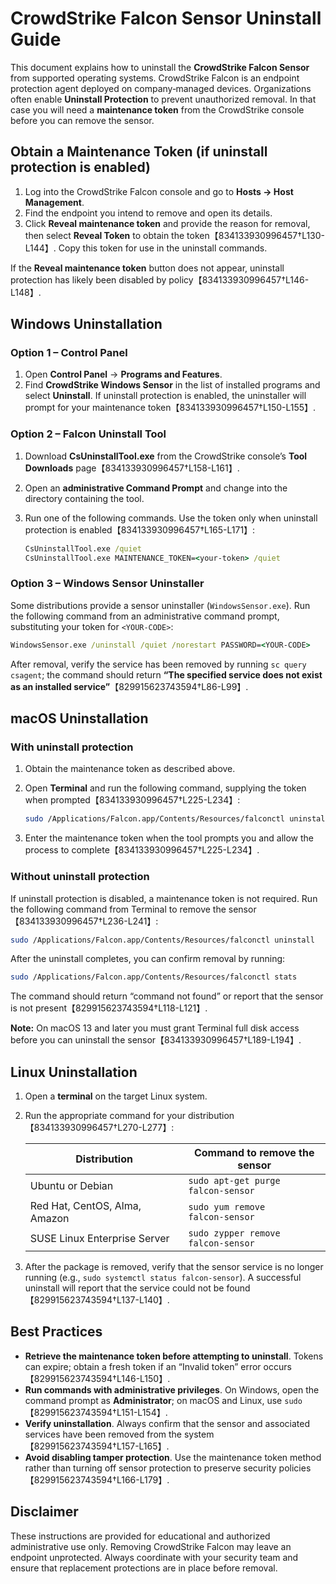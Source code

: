 # CrowdStrike Falcon Sensor Uninstall Guide

This document explains how to uninstall the **CrowdStrike Falcon Sensor** from supported operating systems.  CrowdStrike Falcon is an endpoint protection agent deployed on company‑managed devices.  Organizations often enable **Uninstall Protection** to prevent unauthorized removal.  In that case you will need a **maintenance token** from the CrowdStrike console before you can remove the sensor.

## Obtain a Maintenance Token (if uninstall protection is enabled)

1. Log into the CrowdStrike Falcon console and go to **Hosts → Host Management**.
2. Find the endpoint you intend to remove and open its details.
3. Click **Reveal maintenance token** and provide the reason for removal, then select **Reveal Token** to obtain the token【834133930996457†L130-L144】.  Copy this token for use in the uninstall commands.

If the **Reveal maintenance token** button does not appear, uninstall protection has likely been disabled by policy【834133930996457†L146-L148】.

## Windows Uninstallation

### Option 1 – Control Panel

1. Open **Control Panel** → **Programs and Features**.
2. Find **CrowdStrike Windows Sensor** in the list of installed programs and select **Uninstall**.  If uninstall protection is enabled, the uninstaller will prompt for your maintenance token【834133930996457†L150-L155】.

### Option 2 – Falcon Uninstall Tool

1. Download **CsUninstallTool.exe** from the CrowdStrike console’s **Tool Downloads** page【834133930996457†L158-L161】.
2. Open an **administrative Command Prompt** and change into the directory containing the tool.
3. Run one of the following commands.  Use the token only when uninstall protection is enabled【834133930996457†L165-L171】:

   ```cmd
   CsUninstallTool.exe /quiet
   CsUninstallTool.exe MAINTENANCE_TOKEN=<your‑token> /quiet
   ```

### Option 3 – Windows Sensor Uninstaller

Some distributions provide a sensor uninstaller (`WindowsSensor.exe`).  Run the following command from an administrative command prompt, substituting your token for `<YOUR‑CODE>`:

```cmd
WindowsSensor.exe /uninstall /quiet /norestart PASSWORD=<YOUR‑CODE>
```

After removal, verify the service has been removed by running `sc query csagent`; the command should return **“The specified service does not exist as an installed service”**【829915623743594†L86-L99】.

## macOS Uninstallation

### With uninstall protection

1. Obtain the maintenance token as described above.
2. Open **Terminal** and run the following command, supplying the token when prompted【834133930996457†L225-L234】:

   ```bash
   sudo /Applications/Falcon.app/Contents/Resources/falconctl uninstall --maintenance-token
   ```

3. Enter the maintenance token when the tool prompts you and allow the process to complete【834133930996457†L225-L234】.

### Without uninstall protection

If uninstall protection is disabled, a maintenance token is not required.  Run the following command from Terminal to remove the sensor【834133930996457†L236-L241】:

```bash
sudo /Applications/Falcon.app/Contents/Resources/falconctl uninstall
```

After the uninstall completes, you can confirm removal by running:

```bash
sudo /Applications/Falcon.app/Contents/Resources/falconctl stats
```

The command should return “command not found” or report that the sensor is not present【829915623743594†L118-L121】.

**Note:** On macOS 13 and later you must grant Terminal full disk access before you can uninstall the sensor【834133930996457†L189-L194】.

## Linux Uninstallation

1. Open a **terminal** on the target Linux system.
2. Run the appropriate command for your distribution【834133930996457†L270-L277】:

   | Distribution                     | Command to remove the sensor                                    |
   |---------------------------------|------------------------------------------------------------------|
   | Ubuntu or Debian                | `sudo apt‑get purge falcon‑sensor`                              |
   | Red Hat, CentOS, Alma, Amazon   | `sudo yum remove falcon‑sensor`                                  |
   | SUSE Linux Enterprise Server    | `sudo zypper remove falcon‑sensor`                               |

3. After the package is removed, verify that the sensor service is no longer running (e.g., `sudo systemctl status falcon‑sensor`).  A successful uninstall will report that the service could not be found【829915623743594†L137-L140】.

## Best Practices

- **Retrieve the maintenance token before attempting to uninstall**.  Tokens can expire; obtain a fresh token if an “Invalid token” error occurs【829915623743594†L146-L150】.
- **Run commands with administrative privileges**.  On Windows, open the command prompt as **Administrator**; on macOS and Linux, use `sudo`【829915623743594†L151-L154】.
- **Verify uninstallation**.  Always confirm that the sensor and associated services have been removed from the system【829915623743594†L157-L165】.
- **Avoid disabling tamper protection**.  Use the maintenance token method rather than turning off sensor protection to preserve security policies【829915623743594†L166-L179】.

## Disclaimer

These instructions are provided for educational and authorized administrative use only.  Removing CrowdStrike Falcon may leave an endpoint unprotected.  Always coordinate with your security team and ensure that replacement protections are in place before removal.
